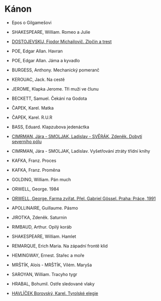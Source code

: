 # Kánon
- Epos o Gilgamešovi
- SHAKESPEARE, William. Romeo a Julie

- [DOSTOJEVSKIJ, Fjodor Michailovič. Zločin a trest](./pdf/zlocin_a_trest.pdf)
- POE, Edgar Allan. Havran
- POE, Edgar Allan. Jáma a kyvadlo

- BURGESS, Anthony. Mechanický pomeranč
- KEROUAC, Jack. Na cestě
- JEROME, Klapka Jerome. Tři muži ve člunu
- BECKETT, Samuel. Čekání na Godota


- ČAPEK, Karel. Matka
- ČAPEK, Karel. R.U.R
- BASS, Eduard. Klapzubova jedenáctka
- [CIMRMAN, Jára - SMOLJAK, Ladislav - SVĚRÁK, Zdeněk. Dobytí severního pólu](./pdf/dobyti_severniho_polu.pdf)
- CIMRMAN, Jára - SMOLJAK, Ladislav. Vyšetřování ztráty třídní knihy

- KAFKA, Franz. Proces
- KAFKA, Franz. Proměna
- GOLDING, William. Pán much
- ORWELL, George. 1984
- [ORWELL, George. Farma zvířat. Přel. Gabriel Gössel. Praha: Práce, 1991](./pdf/farma_zvirat.pdf)
- APOLLINAIRE, Guillaume. Pásmo
- JIROTKA, Zdeněk. Saturnin
- RIMBAUD, Arthur. Opilý koráb
- SHAKESPEARE, William. Hamlet
- REMARQUE, Erich Maria. Na západní frontě klid
- HEMINGWAY, Ernest. Stařec a moře
- MRŠTÍK, Alois - MRŠTÍK, Vilém. Maryša
- SAROYAN, William. Tracyho tygr
- HRABAL, Bohumil. Ostře sledované vlaky
- [HAVLÍČEK Borovský, Karel. Tyrolské elegie](./pdf/tyrolske_elegie.pdf)







